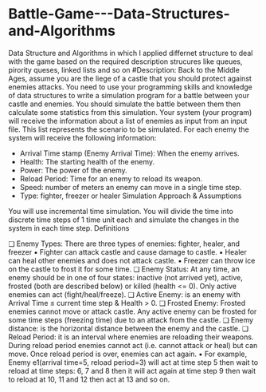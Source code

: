# Battle-Game---Data-Structures-and-Algorithms
Data Structure and Algorithms in which I applied differnet structure to deal with the game based on the required description 
strucures like queues, pirority queses, linked lists and so on
#Description:
Back to the Middle Ages, assume you are the liege of a castle that you should protect against
enemies attacks. You need to use your programming skills and knowledge of data structures to
write a simulation program for a battle between your castle and enemies. You should simulate
the battle between them then calculate some statistics from this simulation.
Your system (your program) will receive the information about a list of enemies as input from an
input file. This list represents the scenario to be simulated. For each enemy the system will receive
the following information:
- Arrival Time stamp (Enemy Arrival Time): When the enemy arrives.
- Health: The starting health of the enemy.
- Power: The power of the enemy.
- Reload Period: Time for an enemy to reload its weapon.
- Speed: number of meters an enemy can move in a single time step.
- Type: fighter, freezer or healer
Simulation Approach & Assumptions

You will use incremental time simulation. You will divide the time into discrete time steps of 1 time
unit each and simulate the changes in the system in each time step.
Definitions

❑ Enemy Types: There are three types of enemies: fighter, healer, and freezer
▪ Fighter can attack castle and cause damage to castle.
▪ Healer can heal other enemies and does not attack castle.
▪ Freezer can throw ice on the castle to frost it for some time.
❑ Enemy Status:
At any time, an enemy should be in one of four states: inactive (not arrived yet), active,
frosted (both are described below) or killed (health <= 0). Only active enemies can act
(fight/heal/freeze).
❑ Active Enemy: is an enemy with Arrival Time ≤ current time step & Health > 0.
❑ Frosted Enemy:
Frosted enemies cannot move or attack castle. Any active enemy can be frosted for some
time steps (freezing time) due to an attack from the castle.
❑ Enemy distance: is the horizontal distance between the enemy and the castle.
❑ Reload Period: it is an interval where enemies are reloading their weapons. During
reload period enemies cannot act (i.e. cannot attack or heal) but can move. Once
reload period is over, enemies can act again.
▪ For example, Enemy e1(arrival time=5, reload period=3) will act at time step 5 then
wait to reload at time steps: 6, 7 and 8 then it will act again at time step 9 then wait to
reload at 10, 11 and 12 then act at 13 and so on.
